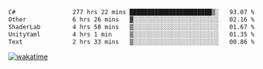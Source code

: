 <!--START_SECTION:waka-->

```txt
C#                277 hrs 22 mins ███████████████████████▒░   93.07 %
Other             6 hrs 26 mins   ▓░░░░░░░░░░░░░░░░░░░░░░░░   02.16 %
ShaderLab         4 hrs 58 mins   ▒░░░░░░░░░░░░░░░░░░░░░░░░   01.67 %
UnityYaml         4 hrs 1 min     ▒░░░░░░░░░░░░░░░░░░░░░░░░   01.35 %
Text              2 hrs 33 mins   ▒░░░░░░░░░░░░░░░░░░░░░░░░   00.86 %
```

<!--END_SECTION:waka-->
[![wakatime](https://wakatime.com/badge/user/6c2f442e-41b4-42e3-bc06-d5d8203ad1da.svg)](https://wakatime.com/@6c2f442e-41b4-42e3-bc06-d5d8203ad1da)
